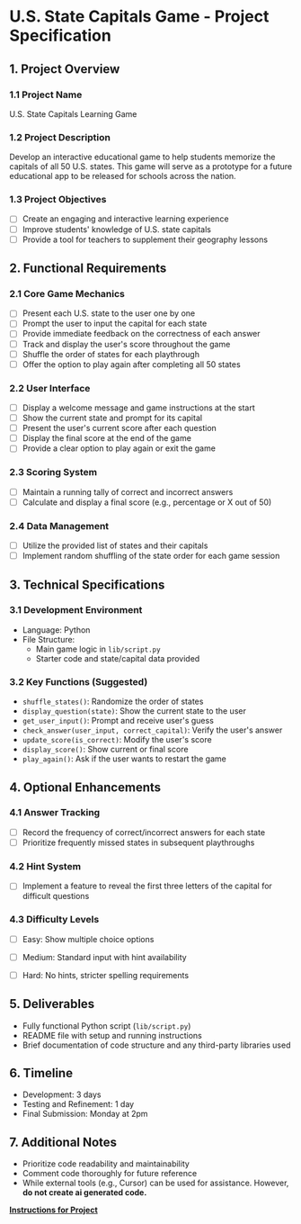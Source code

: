 # U.S. State Capitals Game - Project Specification

## 1. Project Overview

### 1.1 Project Name
U.S. State Capitals Learning Game

### 1.2 Project Description
Develop an interactive educational game to help students memorize the capitals of all 50 U.S. states. This game will serve as a prototype for a future educational app to be released for schools across the nation.

### 1.3 Project Objectives
- [ ] Create an engaging and interactive learning experience
- [ ] Improve students' knowledge of U.S. state capitals
- [ ] Provide a tool for teachers to supplement their geography lessons

## 2. Functional Requirements

### 2.1 Core Game Mechanics
- [ ] Present each U.S. state to the user one by one
- [ ] Prompt the user to input the capital for each state
- [ ] Provide immediate feedback on the correctness of each answer
- [ ] Track and display the user's score throughout the game
- [ ] Shuffle the order of states for each playthrough
- [ ] Offer the option to play again after completing all 50 states

### 2.2 User Interface
- [ ] Display a welcome message and game instructions at the start
- [ ] Show the current state and prompt for its capital
- [ ] Present the user's current score after each question
- [ ] Display the final score at the end of the game
- [ ] Provide a clear option to play again or exit the game

### 2.3 Scoring System
- [ ] Maintain a running tally of correct and incorrect answers
- [ ] Calculate and display a final score (e.g., percentage or X out of 50)

### 2.4 Data Management
- [ ] Utilize the provided list of states and their capitals
- [ ] Implement random shuffling of the state order for each game session

## 3. Technical Specifications

### 3.1 Development Environment
- Language: Python
- File Structure:
  - Main game logic in `lib/script.py`
  - Starter code and state/capital data provided

### 3.2 Key Functions (Suggested)
- `shuffle_states()`: Randomize the order of states
- `display_question(state)`: Show the current state to the user
- `get_user_input()`: Prompt and receive user's guess
- `check_answer(user_input, correct_capital)`: Verify the user's answer
- `update_score(is_correct)`: Modify the user's score
- `display_score()`: Show current or final score
- `play_again()`: Ask if the user wants to restart the game

## 4. Optional Enhancements

### 4.1 Answer Tracking
-  [ ] Record the frequency of correct/incorrect answers for each state
- [ ] Prioritize frequently missed states in subsequent playthroughs

### 4.2 Hint System
- [ ] Implement a feature to reveal the first three letters of the capital for difficult questions

### 4.3 Difficulty Levels
- [ ] Easy: Show multiple choice options
- [ ] Medium: Standard input with hint availability
- [ ] Hard: No hints, stricter spelling requirements


## 5. Deliverables

- Fully functional Python script (`lib/script.py`)
- README file with setup and running instructions
- Brief documentation of code structure and any third-party libraries used

## 6. Timeline

- Development: 3 days
- Testing and Refinement: 1 day
- Final Submission: Monday at 2pm

## 7. Additional Notes

- Prioritize code readability and maintainability
- Comment code thoroughly for future reference
- While external tools (e.g., Cursor) can be used for assistance. However, **do not create ai generated code.**

**[Instructions for Project](./readme.md)**



